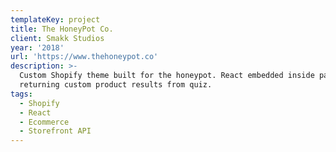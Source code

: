 ```yaml
---
templateKey: project
title: The HoneyPot Co.
client: Smakk Studios
year: '2018'
url: 'https://www.thehoneypot.co'
description: >-
  Custom Shopify theme built for the honeypot. React embedded inside page for
  returning custom product results from quiz.
tags:
  - Shopify
  - React
  - Ecommerce
  - Storefront API
---
```


